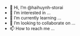 - 👋 Hi, I’m @haihuynh-storai
- 👀 I’m interested in ...
- 🌱 I’m currently learning ...
- 💞️ I’m looking to collaborate on ...
- 📫 How to reach me ...

<!---
haihuynh-storai/haihuynh-storai is a ✨ special ✨ repository because its `README.md` (this file) appears on your GitHub profile.
You can click the Preview link to take a look at your changes.
--->
